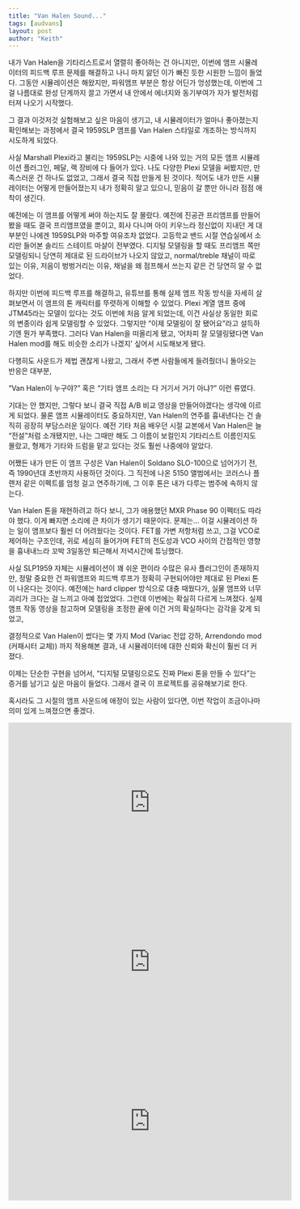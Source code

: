 ```yaml
---
title: "Van Halen Sound..."
tags: [audvans]
layout: post
author: "Keith"
---
```


내가 Van Halen을 기타리스트로서 열렬히 좋아하는 건 아니지만, 이번에 앰프 시뮬레이터의 피드백 루프 문제를 해결하고 나니 마치 앓던 이가 빠진 듯한 시원한 느낌이 들었다.
그동안 시뮬레이션은 해왔지만, 파워앰프 부분은 항상 어딘가 엉성했는데, 이번에 그걸 나름대로 완성 단계까지 끌고 가면서 내 안에서 에너지와 동기부여가 자가 발전처럼 터져 나오기 시작했다.

그 결과 이것저것 실험해보고 싶은 마음이 생기고, 내 시뮬레이터가 얼마나 좋아졌는지 확인해보는 과정에서 결국 1959SLP 앰프를 Van Halen 스타일로 개조하는 방식까지 시도하게 되었다.

사실 Marshall Plexi라고 불리는 1959SLP는 시중에 나와 있는 거의 모든 앰프 시뮬레이션 플러그인, 페달, 랙 장비에 다 들어가 있다. 나도 다양한 Plexi 모델을 써봤지만, 만족스러운 건 하나도 없었고, 그래서 결국 직접 만들게 된 것이다.
적어도 내가 만든 시뮬레이터는 어떻게 만들어졌는지 내가 정확히 알고 있으니, 믿음이 갈 뿐만 아니라 점점 애착이 생긴다.

예전에는 이 앰프를 어떻게 써야 하는지도 잘 몰랐다. 예전에 진공관 프리앰프를 만들어봤을 때도 결국 프리앰프였을 뿐이고, 회사 다니며 아이 키우느라 정신없이 지내던 게 대부분인 나에겐 1959SLP와 마주할 여유조차 없었다.
고등학교 밴드 시절 연습실에서 소리만 들어본 솔리드 스테이트 마샬이 전부였다.
디지털 모델링을 할 때도 프리앰프 쪽만 모델링되니 당연히 제대로 된 드라이브가 나오지 않았고, normal/treble 채널이 따로 있는 이유, 저음이 벙벙거리는 이유, 채널을 왜 점프해서 쓰는지 같은 건 당연히 알 수 없었다.

하지만 이번에 피드백 루프를 해결하고, 유튜브를 통해 실제 앰프 작동 방식을 자세히 살펴보면서 이 앰프의 톤 캐릭터를 뚜렷하게 이해할 수 있었다.
Plexi 계열 앰프 중에 JTM45라는 모델이 있다는 것도 이번에 처음 알게 되었는데, 이건 사실상 동일한 회로의 변종이라 쉽게 모델링할 수 있었다.
그렇지만 “이제 모델링이 잘 됐어요”라고 설득하기엔 뭔가 부족했다. 그러다 Van Halen을 떠올리게 됐고, ‘어차피 잘 모델링됐다면 Van Halen mod를 해도 비슷한 소리가 나겠지’ 싶어서 시도해보게 됐다.

다행히도 사운드가 제법 괜찮게 나왔고, 그래서 주변 사람들에게 들려줬더니 돌아오는 반응은 대부분,

“Van Halen이 누구야?”
혹은
“기타 앰프 소리는 다 거기서 거기 아냐?”
이런 류였다.

기대는 안 했지만, 그렇다 보니 결국 직접 A/B 비교 영상을 만들어야겠다는 생각에 이르게 되었다.
물론 앰프 시뮬레이터도 중요하지만, Van Halen의 연주를 흉내낸다는 건 솔직히 굉장히 부담스러운 일이다.
예전 기타 처음 배우던 시절 교본에서 Van Halen은 늘 “전설”처럼 소개됐지만, 나는 그때만 해도 그 이름이 보컬인지 기타리스트 이름인지도 몰랐고, 형제가 기타와 드럼을 맡고 있다는 것도 훨씬 나중에야 알았다.

어쨌든 내가 만든 이 앰프 구성은 Van Halen이 Soldano SLO-100으로 넘어가기 전, 즉 1990년대 초반까지 사용하던 것이다.
그 직전에 나온 5150 앨범에서는 코러스나 플랜저 같은 이펙트를 엄청 걸고 연주하기에, 그 이후 톤은 내가 다루는 범주에 속하지 않는다.

Van Halen 톤을 재현하려고 하다 보니, 그가 애용했던 MXR Phase 90 이펙터도 따라야 했다.
이게 빠지면 소리에 큰 차이가 생기기 때문이다.
문제는… 이걸 시뮬레이션 하는 일이 앰프보다 훨씬 더 어려웠다는 것이다.
FET를 가변 저항처럼 쓰고, 그걸 VCO로 제어하는 구조인데, 귀로 세심히 들어가며 FET의 전도성과 VCO 사이의 간접적인 영향을 흉내내느라 
꼬박 3일동안 퇴근해서 저녁시간에 튜닝했다. 

사실 SLP1959 자체는 시뮬레이션이 꽤 쉬운 편이라 수많은 유사 플러그인이 존재하지만,
정말 중요한 건 파워앰프와 피드백 루프가 정확히 구현되어야만 제대로 된 Plexi 톤이 나온다는 것이다.
예전에는 hard clipper 방식으로 대충 때웠다가, 실물 앰프와 너무 괴리가 크다는 걸 느끼고 아예 접었었다.
그런데 이번에는 확실히 다르게 느껴졌다.
실제 앰프 작동 영상을 참고하며 모델링을 조정한 끝에 이건 거의 확실하다는 감각을 갖게 되었고,

결정적으로 Van Halen이 썼다는 몇 가지 Mod (Variac 전압 강하, Arrendondo mod (커패시터 교체)) 까지 적용해본 결과,
내 시뮬레이터에 대한 신뢰와 확신이 훨씬 더 커졌다.

이제는 단순한 구현을 넘어서,
“디지털 모델링으로도 진짜 Plexi 톤을 만들 수 있다”는 증거를 남기고 싶은 마음이 들었다.
그래서 결국 이 프로젝트를 공유해보기로 한다.

혹시라도 그 시절의 앰프 사운드에 애정이 있는 사람이 있다면,
이번 작업이 조금이나마 의미 있게 느껴졌으면 좋겠다.

<iframe width="560" height="315" src="https://www.youtube.com/embed/rYW833pv1HI?si=7nh60M-W1R6wbZ6D" title="YouTube video player" frameborder="0" allow="accelerometer; autoplay; clipboard-write; encrypted-media; gyroscope; picture-in-picture; web-share" referrerpolicy="strict-origin-when-cross-origin" allowfullscreen></iframe>

<iframe width="560" height="315" src="https://www.youtube.com/embed/jBYOEKUjptk?si=zpeuI91fFj-H3Mjc" title="YouTube video player" frameborder="0" allow="accelerometer; autoplay; clipboard-write; encrypted-media; gyroscope; picture-in-picture; web-share" referrerpolicy="strict-origin-when-cross-origin" allowfullscreen></iframe>

<iframe width="560" height="315" src="https://www.youtube.com/embed/NavX-Zdz0-M" title="YouTube video player" frameborder="0" allow="accelerometer; autoplay; clipboard-write; encrypted-media; gyroscope; picture-in-picture; web-share" referrerpolicy="strict-origin-when-cross-origin" allowfullscreen></iframe>